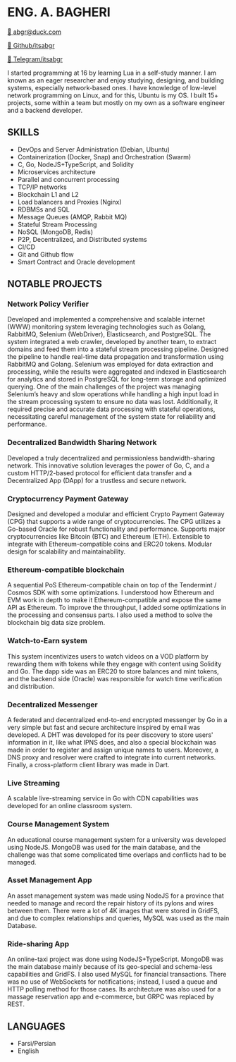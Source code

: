 # ENG. A. BAGHERI

[📧 abgr@duck.com](mailto:abgr@duck.com)

[🔗 Github/itsabgr](https://github.com/itsabgr)

[💬 Telegram/itsabgr](https://t.me/itsabgr)

I started programming at 16 by learning Lua in a self-study manner.
I am known as an eager researcher and enjoy studying, designing, and building systems, especially network-based ones.
I have knowledge of low-level network programming on Linux, and for this, Ubuntu is my OS.
I built 15+ projects, some within a team but mostly on my own as a software engineer and a backend developer.

## SKILLS

* DevOps and Server Administration (Debian, Ubuntu)
* Containerization (Docker, Snap) and Orchestration (Swarm)
* C, Go, NodeJS+TypeScript, and Solidity
* Microservices architecture
* Parallel and concurrent processing
* TCP/IP networks
* Blockchain L1 and L2
* Load balancers and Proxies (Nginx)
* RDBMSs and SQL
* Message Queues (AMQP, Rabbit MQ)
* Stateful Stream Processing
* NoSQL (MongoDB, Redis)
* P2P, Decentralized, and Distributed systems
* CI/CD
* Git and Github flow
* Smart Contract and Oracle development

## NOTABLE PROJECTS

### Network Policy Verifier

Developed and implemented a comprehensive and scalable internet (WWW) monitoring system leveraging technologies such as Golang, RabbitMQ, Selenium (WebDriver), Elasticsearch, and PostgreSQL. The system integrated a web crawler, developed by another team, to extract domains and feed them into a stateful stream processing pipeline. Designed the pipeline to handle real-time data propagation and transformation using RabbitMQ and Golang. Selenium was employed for data extraction and processing, while the results were aggregated and indexed in Elasticsearch for analytics and stored in PostgreSQL for long-term storage and optimized querying. One of the main challenges of the project was managing Selenium’s heavy and slow operations while handling a high input load in the stream processing system to ensure no data was lost. Additionally, it required precise and accurate data processing with stateful operations, necessitating careful management of the system state for reliability and performance.

### Decentralized Bandwidth Sharing Network

Developed a truly decentralized and permissionless bandwidth-sharing network. This innovative solution leverages
the power of Go, C, and a custom HTTP/2-based protocol for efficient data transfer and a Decentralized App (DApp)
for a trustless and secure network.

### Cryptocurrency Payment Gateway

Designed and developed a modular and efficient Crypto Payment Gateway (CPG) that supports a wide range of
cryptocurrencies. The CPG utilizes a Go-based Oracle for robust functionality and performance.
Supports major cryptocurrencies like Bitcoin (BTC) and Ethereum (ETH).
Extensible to integrate with Ethereum-compatible coins and ERC20 tokens.
Modular design for scalability and maintainability.

### Ethereum-compatible blockchain

A sequential PoS Ethereum-compatible chain
on top of the Tendermint / Cosmos SDK with some optimizations.
I understood how Ethereum and EVM work in depth to make it Ethereum-compatible and expose the same API as Ethereum.
To improve the throughput, I added some optimizations in the processing and consensus parts.
I also used a method to solve the blockchain big data size problem.

### Watch-to-Earn system

This system incentivizes users to watch videos on a VOD platform by rewarding them with tokens while they engage
with content using Solidity and Go.
The dapp side was an ERC20 to store balances and mint tokens, and the backend side (Oracle) was responsible for
watch time verification and distribution.

### Decentralized Messenger

A federated and decentralized end-to-end encrypted messenger by Go in a very simple but fast and secure architecture inspired by email was developed.
A DHT was developed for its peer discovery to store users' information in it, like what IPNS does, and also a special blockchain was made in order to register and assign unique names to users.
Moreover, a DNS proxy and resolver were crafted to integrate into current networks.
Finally, a cross-platform client library was made in Dart.

### Live Streaming

A scalable live-streaming service in Go with CDN capabilities was developed for an online classroom system.

### Course Management System

An educational course management system for a university was developed using NodeJS.
MongoDB was used for the main database, and the challenge was that some complicated time overlaps and conflicts had to be managed.

### Asset Management App

An asset management system was made using NodeJS for a province that needed to manage and record the repair history of its pylons and wires between them.
There were a lot of 4K images that were stored in GridFS, and due to complex relationships and queries, MySQL was used as the main Database.

### Ride-sharing App

An online-taxi project was done using NodeJS+TypeScript.
MongoDB was the main database mainly because of its geo-special and schema-less capabilities and GridFS.
I also used MySQL for financial transactions.
There was no use of WebSockets for notifications; instead, I used a queue and HTTP polling method for those cases.
Its architecture was also used for a massage reservation app and e-commerce, but GRPC was replaced by REST.

## LANGUAGES

* Farsi/Persian
* English
